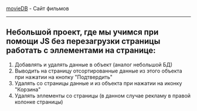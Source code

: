 [movieDB](https://mymakill.github.io/movieDB/) - Сайт фильмов
***
Небольшой проект, где мы учимся при помощи JS без перезагрузки страницы работать с эллементами на странице:
---
1. Добавлять и удалять данные в объект (аналог небольшой БД)
2. Выводить на страницу отсортированные данные из этого объекта при нажатии на кнопку "Подтвердить"
3. Удалять со страницы данные и из объекта при нажатии на иконку "Корзина"
4. Удалять эллементы со страницы (в данном случае рекламу в правой колонке страницы)
